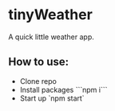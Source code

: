 # tinyWeather
A quick little weather app.

<h2>How to use:</h2>
<ul>
  <li>Clone repo</li>
  <li>Install packages ```npm i```</li>
  <li>Start up `npm start`</li>
</ul>
